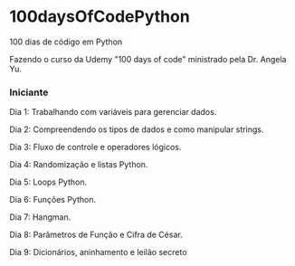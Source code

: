 # 100daysOfCodePython
100 dias de código em Python

Fazendo o curso da Udemy "100 days of code" ministrado pela Dr. Angela Yu.

### Iniciante

Dia 1: Trabalhando com variáveis para gerenciar dados.

Dia 2: Compreendendo os tipos de dados e como manipular strings.

Dia 3: Fluxo de controle e operadores lógicos.

Dia 4: Randomização e listas Python.

Dia 5: Loops Python.

Dia 6: Funções Python.

Dia 7: Hangman.

Dia 8: Parâmetros de Função e Cifra de César.

Dia 9: Dicionários, aninhamento e leilão secreto
